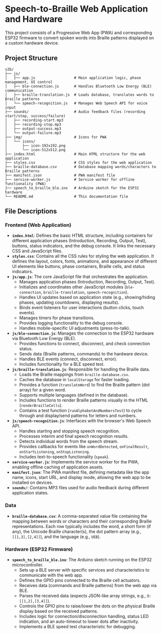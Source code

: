 # Speech-to-Braille Web Application and Hardware

This project consists of a Progressive Web App (PWA) and corresponding ESP32 firmware to convert spoken words into Braille patterns displayed on a custom hardware device.

## Project Structure

```
s2b/
├── js/
│   ├── app.js                  # Main application logic, phase management, UI control
│   ├── ble-connection.js       # Handles Bluetooth Low Energy (BLE) communication
│   ├── braille-translation.js  # Loads database, translates words to Braille patterns
│   └── speech-recognition.js   # Manages Web Speech API for voice input
├── sounds/                     # Audio feedback files (recording start/stop, success/failure)
│   ├── recording-start.mp3
│   ├── recording-stop.mp3
│   ├── output-success.mp3
│   └── output-failure.mp3
├── img/                        # Icons for PWA
│   └── icons/
│       ├── icon-192x192.png
│       └── icon-512x512.png
├── index.html                  # Main HTML structure for the web application
├── styles.css                  # CSS styles for the web application
├── braille-database.csv        # Database mapping words/characters to Braille patterns
├── manifest.json               # PWA manifest file
├── service-worker.js           # Service worker for offline functionality (PWA)
├── speech_to_braille_ble.ino   # Arduino sketch for the ESP32 hardware
└── README.md                   # This documentation file
```

## File Descriptions

### Frontend (Web Application)

*   **`index.html`**: Defines the basic HTML structure, including containers for different application phases (Introduction, Recording, Output, Test), buttons, status indicators, and the debug console. It links the necessary CSS and JavaScript files.
*   **`styles.css`**: Contains all the CSS rules for styling the web application. It defines the layout, colors, fonts, animations, and appearance of different UI elements like buttons, phase containers, Braille cells, and status indicators.
*   **`js/app.js`**: The core JavaScript file that orchestrates the application.
    *   Manages application phases (Introduction, Recording, Output, Test).
    *   Initializes and coordinates other JavaScript modules (`ble-connection`, `braille-translation`, `speech-recognition`).
    *   Handles UI updates based on application state (e.g., showing/hiding phases, updating countdowns, displaying results).
    *   Binds event listeners for user interactions (button clicks, touch events).
    *   Manages timers for phase transitions.
    *   Provides logging functionality to the debug console.
    *   Handles mobile-specific UI adjustments (press-to-talk).
*   **`js/ble-connection.js`**: Manages the connection to the ESP32 hardware via Bluetooth Low Energy (BLE).
    *   Provides functions to connect, disconnect, and check connection status.
    *   Sends data (Braille patterns, commands) to the hardware device.
    *   Handles BLE events (connect, disconnect, error).
    *   Includes functionality for a BLE speed test.
*   **`js/braille-translation.js`**: Responsible for handling the Braille data.
    *   Loads the Braille mappings from `braille-database.csv`.
    *   Caches the database in `localStorage` for faster loading.
    *   Provides a function (`translateWord`) to find the Braille pattern (dot array) for a given word.
    *   Supports multiple languages (defined in the database).
    *   Includes functions to render Braille patterns visually in the HTML (`renderBrailleCells`).
    *   Contains a test function (`runAlphabetAndNumbersTest`) to cycle through and display/send patterns for letters and numbers.
*   **`js/speech-recognition.js`**: Interfaces with the browser's Web Speech API.
    *   Handles starting and stopping speech recognition.
    *   Processes interim and final speech recognition results.
    *   Detects individual words from the speech stream.
    *   Provides callbacks for events like `onWordDetected`, `onFinalResult`, `onStartListening`, `onStopListening`.
    *   Includes text-to-speech functionality (`speak`).
*   **`service-worker.js`**: Implements the service worker for the PWA, enabling offline caching of application assets.
*   **`manifest.json`**: The PWA manifest file, defining metadata like the app name, icons, start URL, and display mode, allowing the web app to be installed on devices.
*   **`sounds/`**: Contains MP3 files used for audio feedback during different application states.

### Data

*   **`braille-database.csv`**: A comma-separated value file containing the mapping between words or characters and their corresponding Braille representations. Each row typically includes the word, a short form (if any), the Unicode Braille character(s), the dot pattern array (e.g., `[[1,3],[2,4]]`), and the language (e.g., `UEB`).

### Hardware (ESP32 Firmware)

*   **`speech_to_braille_ble.ino`**: The Arduino sketch running on the ESP32 microcontroller.
    *   Sets up a BLE server with specific services and characteristics to communicate with the web app.
    *   Defines the GPIO pins connected to the Braille cell actuators.
    *   Receives data (commands and Braille patterns) from the web app via BLE.
    *   Parses the received data (expects JSON-like array strings, e.g., `O:[[1,2],[3,4]]`).
    *   Controls the GPIO pins to raise/lower the dots on the physical Braille display based on the received patterns.
    *   Includes logic for connection/disconnection handling, status LED indication, and an auto-timeout to lower dots after inactivity.
    *   Implements a BLE speed test characteristic for debugging.

